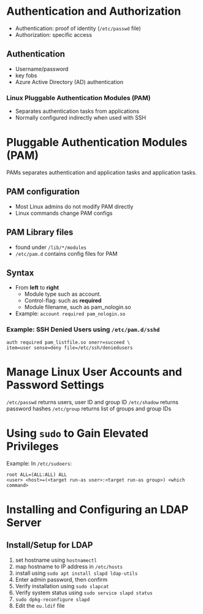 # Authentication and Authorization
* Authentication: proof of identity (`/etc/passwd` file)
* Authorization: specific access
## Authentication
* Username/password
* key fobs
* Azure Active Directory (AD) authentication
### Linux Pluggable Authentication Modules (PAM)
* Separates authentication tasks from applications
* Normally configured indirectly when used with SSH

# Pluggable Authentication Modules (PAM)
PAMs separates authentication and application tasks and application tasks.
## PAM configuration
* Most Linux admins do not modify PAM directly
* Linux commands change PAM configs
## PAM Library files
* found under `/lib/*/modules`
* `/etc/pam.d` contains config files for PAM
## Syntax
* From **left** to **right**
	* Module type such as account.
	* Control-flag: such as **required**
	* Module filename, such as pam_nologin.so
* Example: `account required pam_nologin.so`
### Example: SSH Denied Users using `/etc/pam.d/sshd`
```
auth required pam_listfile.so onerr=succeed \
item=user sense=deny file=/etc/ssh/deniedusers
```

# Manage Linux User Accounts and Password Settings
`/etc/passwd` returns users, user ID and group ID
`/etc/shadow` returns password hashes
`/etc/group` returns list of groups and group IDs

# Using `sudo` to Gain Elevated Privileges
Example: In `/etc/sudoers`:
```
root ALL=(ALL:ALL) ALL
<user> <host>=(<target run-as user>:<target run-as group>) <which command>
```

# Installing and Configuring an LDAP Server
## Install/Setup for LDAP
1. set hostname using `hostnamectl`
2. map hostname to IP address in `/etc/hosts`
3. install using `sudo apt install slapd ldap-utils`
4. Enter admin password, then confirm
5. Verify installation using `sudo slapcat`
6. Verify system status using `sudo service slapd status`
7. `sudo dpkg-reconfigure slapd`
8. Edit the `ou.ldif` file